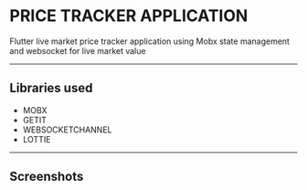 # PRICE TRACKER APPLICATION
Flutter live market price tracker application using Mobx state management and websocket for live market value

---

## Libraries used
- MOBX
- GETIT
- WEBSOCKETCHANNEL
- LOTTIE

---

## Screenshots

